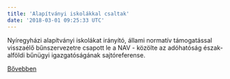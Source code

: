```yaml
---
title: 'Alapítványi iskolákkal csaltak'
date: '2018-03-01 09:25:33 UTC'
---
```


Nyíregyházi alapítványi iskolákat irányító, állami normatív támogatással visszaélő bűnszervezetre csapott le a NAV - közölte az adóhatóság észak-alföldi bűnügyi igazgatóságának sajtóreferense.


[Bővebben](http://ift.tt/2GPcsMI)
